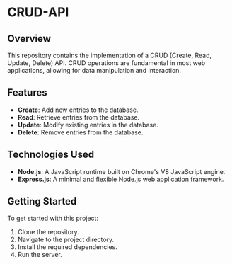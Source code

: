 # CRUD-API

## Overview
This repository contains the implementation of a CRUD (Create, Read, Update, Delete) API. CRUD operations are fundamental in most web applications, allowing for data manipulation and interaction.

## Features
- **Create**: Add new entries to the database.
- **Read**: Retrieve entries from the database.
- **Update**: Modify existing entries in the database.
- **Delete**: Remove entries from the database.

## Technologies Used
- **Node.js**: A JavaScript runtime built on Chrome's V8 JavaScript engine.
- **Express.js**: A minimal and flexible Node.js web application framework.

## Getting Started
To get started with this project:

1. Clone the repository.
2. Navigate to the project directory.
3. Install the required dependencies.
4. Run the server.



